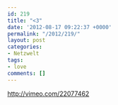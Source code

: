 ```yaml
---
id: 219
title: "<3"
date: '2012-08-17 09:22:37 +0000'
permalink: "/2012/219/"
layout: post
categories:
- Netzwelt
tags:
- love
comments: []
---
```

<http://vimeo.com/22077462>